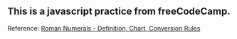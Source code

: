 ## This is a javascript practice from freeCodeCamp.

Reference:
[Roman Numerals - Definition, Chart, Conversion Rules](https://byjus.com/maths/roman-numerals/)
